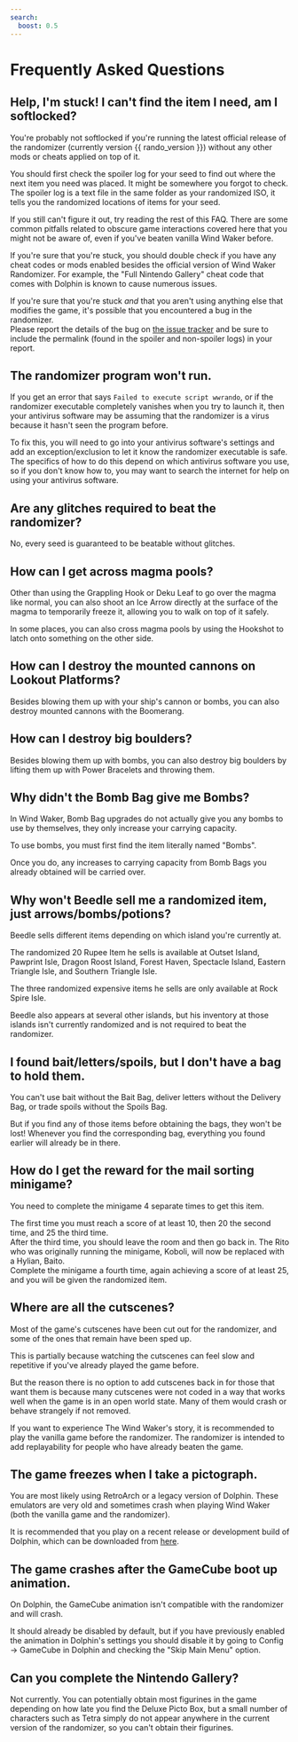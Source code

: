 ```yaml
---
search:
  boost: 0.5
---
```


# Frequently Asked Questions

## Help, I'm stuck! I can't find the item I need, am I softlocked?

You're probably not softlocked if you're running the latest official release of the randomizer (currently version {{ rando_version }}) without any other mods or cheats applied on top of it.  

You should first check the spoiler log for your seed to find out where the next item you need was placed. It might be somewhere you forgot to check.  
The spoiler log is a text file in the same folder as your randomized ISO, it tells you the randomized locations of items for your seed.  

If you still can't figure it out, try reading the rest of this FAQ. There are some common pitfalls related to obscure game interactions covered here that you might not be aware of, even if you've beaten vanilla Wind Waker before.  

If you're sure that you're stuck, you should double check if you have any cheat codes or mods enabled besides the official version of Wind Waker Randomizer. For example, the "Full Nintendo Gallery" cheat code that comes with Dolphin is known to cause numerous issues.

If you're sure that you're stuck *and* that you aren't using anything else that modifies the game, it's possible that you encountered a bug in the randomizer.  
Please report the details of the bug on [the issue tracker](https://github.com/LagoLunatic/wwrando/issues) and be sure to include the permalink (found in the spoiler and non-spoiler logs) in your report.

## The randomizer program won't run.

If you get an error that says `Failed to execute script wwrando`, or if the randomizer executable completely vanishes when you try to launch it, then your antivirus software may be assuming that the randomizer is a virus because it hasn't seen the program before.

To fix this, you will need to go into your antivirus software's settings and add an exception/exclusion to let it know the randomizer executable is safe.  
The specifics of how to do this depend on which antivirus software you use, so if you don't know how to, you may want to search the internet for help on using your antivirus software.

## Are any glitches required to beat the randomizer?

No, every seed is guaranteed to be beatable without glitches.

## How can I get across magma pools?

Other than using the Grappling Hook or Deku Leaf to go over the magma like normal, you can also shoot an Ice Arrow directly at the surface of the magma to temporarily freeze it, allowing you to walk on top of it safely.

In some places, you can also cross magma pools by using the Hookshot to latch onto something on the other side.

## How can I destroy the mounted cannons on Lookout Platforms?

Besides blowing them up with your ship's cannon or bombs, you can also destroy mounted cannons with the Boomerang.

## How can I destroy big boulders?

Besides blowing them up with bombs, you can also destroy big boulders by lifting them up with Power Bracelets and throwing them.

## Why didn't the Bomb Bag give me Bombs?

In Wind Waker, Bomb Bag upgrades do not actually give you any bombs to use by themselves, they only increase your carrying capacity.

To use bombs, you must first find the item literally named "Bombs".

Once you do, any increases to carrying capacity from Bomb Bags you already obtained will be carried over.

## Why won't Beedle sell me a randomized item, just arrows/bombs/potions?

Beedle sells different items depending on which island you're currently at.  

The randomized 20 Rupee Item he sells is available at Outset Island, Pawprint Isle, Dragon Roost Island, Forest Haven, Spectacle Island, Eastern Triangle Isle, and Southern Triangle Isle.  

The three randomized expensive items he sells are only available at Rock Spire Isle.  

Beedle also appears at several other islands, but his inventory at those islands isn't currently randomized and is not required to beat the randomizer.

## I found bait/letters/spoils, but I don't have a bag to hold them.

You can't use bait without the Bait Bag, deliver letters without the Delivery Bag, or trade spoils without the Spoils Bag.

But if you find any of those items before obtaining the bags, they won't be lost! Whenever you find the corresponding bag, everything you found earlier will already be in there.

## How do I get the reward for the mail sorting minigame?

You need to complete the minigame 4 separate times to get this item.  

The first time you must reach a score of at least 10, then 20 the second time, and 25 the third time.  
After the third time, you should leave the room and then go back in. The Rito who was originally running the minigame, Koboli, will now be replaced with a Hylian, Baito.  
Complete the minigame a fourth time, again achieving a score of at least 25, and you will be given the randomized item.  

## Where are all the cutscenes?

Most of the game's cutscenes have been cut out for the randomizer, and some of the ones that remain have been sped up.

This is partially because watching the cutscenes can feel slow and repetitive if you've already played the game before.

But the reason there is no option to add cutscenes back in for those that want them is because many cutscenes were not coded in a way that works well when the game is in an open world state. Many of them would crash or behave strangely if not removed.

If you want to experience The Wind Waker's story, it is recommended to play the vanilla game before the randomizer. The randomizer is intended to add replayability for people who have already beaten the game.

## The game freezes when I take a pictograph.

You are most likely using RetroArch or a legacy version of Dolphin. These emulators are very old and sometimes crash when playing Wind Waker (both the vanilla game and the randomizer).

It is recommended that you play on a recent release or development build of Dolphin, which can be downloaded from [here](https://en.dolphin-emu.org/download/).

## The game crashes after the GameCube boot up animation.

On Dolphin, the GameCube animation isn't compatible with the randomizer and will crash.

It should already be disabled by default, but if you have previously enabled the animation in Dolphin's settings you should disable it by going to Config &rarr; GameCube in Dolphin and checking the "Skip Main Menu" option.

## Can you complete the Nintendo Gallery?

Not currently. You can potentially obtain most figurines in the game depending on how late you find the Deluxe Picto Box, but a small number of characters such as Tetra simply do not appear anywhere in the current version of the randomizer, so you can't obtain their figurines.
